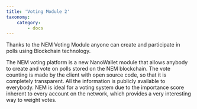 ```yaml
---
title: 'Voting Module 2'
taxonomy:
    category:
        - docs
---
```


Thanks to the NEM Voting Module anyone can create and participate in polls using Blockchain technology.

The NEM voting platform is a new NanoWallet module that allows anybody to create and vote on polls stored on the NEM blockchain. The vote counting is made by the client with open source code, so that it is completely transparent. All the information is publicly available to everybody.
NEM is ideal for a voting system due to the importance score inherent to every account on the network, which provides a very interesting way to weight votes.
